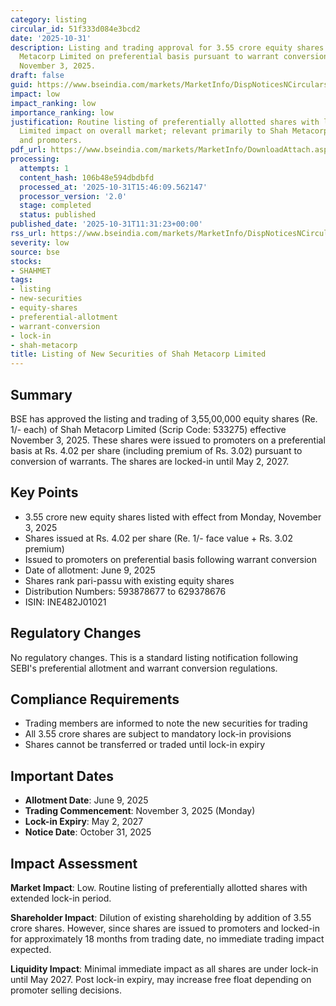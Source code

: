 ```yaml
---
category: listing
circular_id: 51f333d084e3bcd2
date: '2025-10-31'
description: Listing and trading approval for 3.55 crore equity shares issued by Shah
  Metacorp Limited on preferential basis pursuant to warrant conversion, effective
  November 3, 2025.
draft: false
guid: https://www.bseindia.com/markets/MarketInfo/DispNoticesNCirculars.aspx?Noticeid={92BEAAB3-7A31-4D3D-80E7-CE58F5FDB904}&noticeno=20251031-23&dt=10/31/2025&icount=23&totcount=62&flag=0
impact: low
impact_ranking: low
importance_ranking: low
justification: Routine listing of preferentially allotted shares with lock-in period.
  Limited impact on overall market; relevant primarily to Shah Metacorp shareholders
  and promoters.
pdf_url: https://www.bseindia.com/markets/MarketInfo/DownloadAttach.aspx?id=20251031-23&attachedId=
processing:
  attempts: 1
  content_hash: 106b48e594dbdbfd
  processed_at: '2025-10-31T15:46:09.562147'
  processor_version: '2.0'
  stage: completed
  status: published
published_date: '2025-10-31T11:31:23+00:00'
rss_url: https://www.bseindia.com/markets/MarketInfo/DispNoticesNCirculars.aspx?Noticeid={92BEAAB3-7A31-4D3D-80E7-CE58F5FDB904}&noticeno=20251031-23&dt=10/31/2025&icount=23&totcount=62&flag=0
severity: low
source: bse
stocks:
- SHAHMET
tags:
- listing
- new-securities
- equity-shares
- preferential-allotment
- warrant-conversion
- lock-in
- shah-metacorp
title: Listing of New Securities of Shah Metacorp Limited
---
```


## Summary

BSE has approved the listing and trading of 3,55,00,000 equity shares (Re. 1/- each) of Shah Metacorp Limited (Scrip Code: 533275) effective November 3, 2025. These shares were issued to promoters on a preferential basis at Rs. 4.02 per share (including premium of Rs. 3.02) pursuant to conversion of warrants. The shares are locked-in until May 2, 2027.

## Key Points

- 3.55 crore new equity shares listed with effect from Monday, November 3, 2025
- Shares issued at Rs. 4.02 per share (Re. 1/- face value + Rs. 3.02 premium)
- Issued to promoters on preferential basis following warrant conversion
- Date of allotment: June 9, 2025
- Shares rank pari-passu with existing equity shares
- Distribution Numbers: 593878677 to 629378676
- ISIN: INE482J01021

## Regulatory Changes

No regulatory changes. This is a standard listing notification following SEBI's preferential allotment and warrant conversion regulations.

## Compliance Requirements

- Trading members are informed to note the new securities for trading
- All 3.55 crore shares are subject to mandatory lock-in provisions
- Shares cannot be transferred or traded until lock-in expiry

## Important Dates

- **Allotment Date**: June 9, 2025
- **Trading Commencement**: November 3, 2025 (Monday)
- **Lock-in Expiry**: May 2, 2027
- **Notice Date**: October 31, 2025

## Impact Assessment

**Market Impact**: Low. Routine listing of preferentially allotted shares with extended lock-in period.

**Shareholder Impact**: Dilution of existing shareholding by addition of 3.55 crore shares. However, since shares are issued to promoters and locked-in for approximately 18 months from trading date, no immediate trading impact expected.

**Liquidity Impact**: Minimal immediate impact as all shares are under lock-in until May 2027. Post lock-in expiry, may increase free float depending on promoter selling decisions.